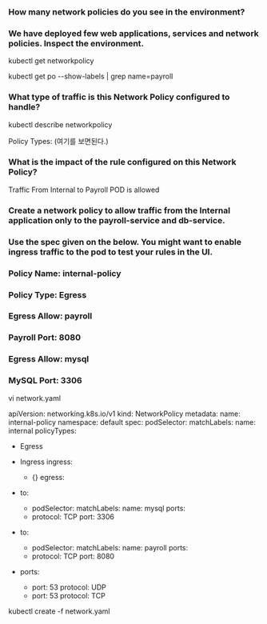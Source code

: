 ### How many network policies do you see in the environment?
### We have deployed few web applications, services and network policies. Inspect the environment.
kubectl get networkpolicy


kubectl get po --show-labels | grep name=payroll


### What type of traffic is this Network Policy configured to handle?
kubectl describe networkpolicy

Policy Types: (여기를 보면된다.)


### What is the impact of the rule configured on this Network Policy?
Traffic From Internal to Payroll POD is allowed


### Create a network policy to allow traffic from the Internal application only to the payroll-service and db-service.
### Use the spec given on the below. You might want to enable ingress traffic to the pod to test your rules in the UI.


### Policy Name: internal-policy
### Policy Type: Egress
### Egress Allow: payroll
### Payroll Port: 8080
### Egress Allow: mysql
### MySQL Port: 3306

vi network.yaml

apiVersion: networking.k8s.io/v1
kind: NetworkPolicy
metadata:
  name: internal-policy
  namespace: default
spec:
  podSelector:
    matchLabels:
      name: internal
  policyTypes:
  - Egress
  - Ingress
  ingress:
    - {}
  egress:
  - to:
    - podSelector:
        matchLabels:
          name: mysql
    ports:
    - protocol: TCP
      port: 3306

  - to:
    - podSelector:
        matchLabels:
          name: payroll
    ports:
    - protocol: TCP
      port: 8080

  - ports:
    - port: 53
      protocol: UDP
    - port: 53
      protocol: TCP


kubectl create -f network.yaml 
